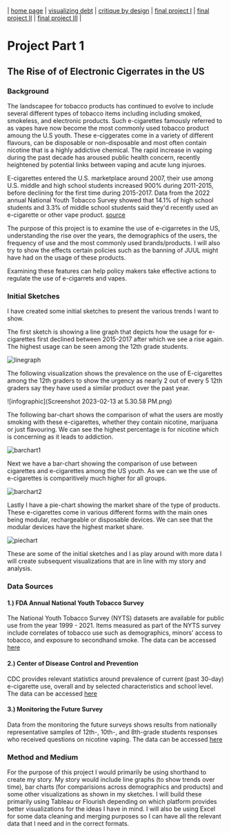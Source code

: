| [home page](https://mahnoorayub.github.io/Mahnoor-Portfolio/) | [visualizing debt](visualizing-government-debt) | [critique by design](critique-by-design) | [final project I](final-project-part-one) | [final project II](final-project-part-two) | [final project III](final-project-part-three) |

# Project Part 1 

## The Rise of of Electronic Cigerrates in the US

### Background

The landscapee for tobacco products has continued to evolve to include several different types of tobacco items including including smoked, smokeless, and electronic products. Such e-cigarettes famously referred to as vapes have now become the most commonly used tobacco product amoung the U.S youth. These e-ciggerates come in a variety of different flavours, can be disposable or non-disposable and most often contain nicotine that is a highly addictive chemical. The rapid increase in vaping during the past decade has aroused public health concern, recently heightened by potential links between vaping and acute lung injuroes.

E-cigarettes entered the U.S. marketplace around 2007, their use among U.S. middle and high school students increased 900% during 2011-2015, before declining for the first time during 2015-2017. Data from the 2022 annual National Youth Tobacco Survey showed that 14.1% of high school students and 3.3% of middle school students said they'd recently used an e-cigarette or other vape product. [source](
https://www.cdc.gov/tobacco/data_statistics/surveys/nyts/data/index.html) 

The purpose of this project is to examine the use of e-cigarretes in the US, understanding the rise over the years, the demographics of the users, the frequency of use and the most commonly used brands/products. I will also try to show the effects certain policies such as the banning of JUUL might have had on the usage of these products. 

Examining these features can help policy makers take effective actions to regulate the use of e-cigarrets and vapes. 

### Initial Sketches 

I have created some initial sketches to present the various trends I want to show. 

The first sketch is showing a line graph that depicts how the usage for e-cigarettes first declined between 2015-2017 after which we see a rise again. The highest usage can be seen among the 12th grade students. 

![linegraph](linegraph.jpeg)

The following visualization shows the prevalence on the use of E-cigarettes among the 12th graders to show the urgency as nearly 2 out of every 5 12th graders say they have used a similar product over the past year. 

![infographic](Screenshot 2023-02-13 at 5.30.58 PM.png)

The following bar-chart shows the comparison of what the users are mostly smoking with these e-cigarettes, whether they contain nicotine, marijuana or just flavouring. We can see the highest percentage is for nicotine which is concerning as it leads to addiction. 

![barchart1](barchart(1).jpeg)

Next we have a bar-chart showing the comparison of use between cigarettes and e-cigarettes among the US youth. As we can we the use of e-cigarettes is comparitively much higher for all groups. 

![barchart2](barchchart2.jpeg)

Lastly I have a pie-chart showing the market share of the type of products. These e-cigarettes come in various different forms with the main ones being modular, rechargeable or disposable devices. We can see that the modular devices have the highest market share.

![piechart](piechart.jpeg)


These are some of the initial sketches and I as play around with more data I will create subsequent visualizations that are in line with my story and analysis. 

### Data Sources

#### 1.) FDA Annual National Youth Tobacco Survey

The National Youth Tobacco Survey (NYTS) datasets are available for public use from the year 1999 - 2021. Items measured as part of the NYTS survey include correlates of tobacco use such as demographics, minors’ access to tobacco, and exposure to secondhand smoke. The data can be accessed [here](
https://www.cdc.gov/tobacco/data_statistics/surveys/nyts/data/index.html) 


#### 2.) Center of Disease Control and Prevention 

CDC provides relevant statistics around prevalence of current (past 30-day) e-cigarette use, overall and by selected characteristics and school level. The data can be accessed [here](https://www.cdc.gov/mmwr/volumes/71/wr/mm7140a3.htm?s_cid=mm7140a3_w)

#### 3.) Monitoring the Future Survey
Data from the monitoring the future surveys shows results from nationally representative samples of 12th-, 10th-, and 8th-grade students responses who received questions on nicotine vaping. The data can be accessed [here](https://www.nejm.org/doi/full/10.1056/NEJMc1910739)


### Method and Medium 

For the purpose of this project I would primarily be using shorthand to create my story. My story would include line graphs (to show trends over time), bar charts (for comparisions across demographics and products) and some other visualizations as shown in my sketches. I will build these primarily using Tableau or Flourish depending on which platform provides better visualizations for the ideas I have in mind. I will also be using Excel for some data cleaning and merging purposes so I can have all the relevant data that I need and in the correct formats. 

